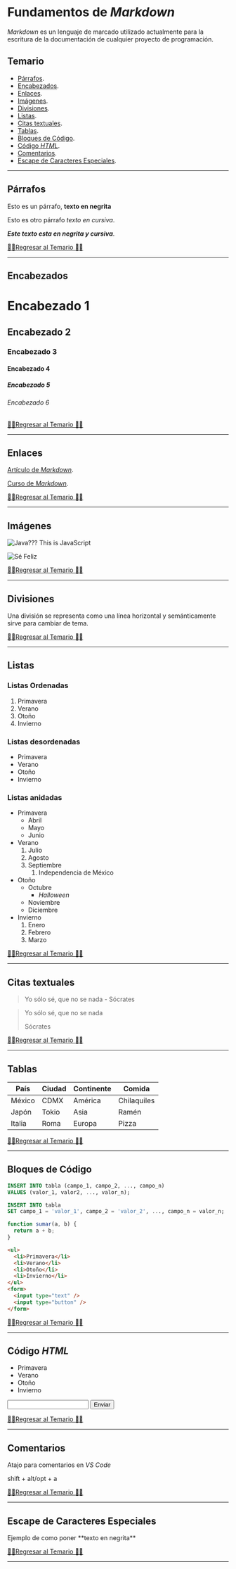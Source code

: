 # Fundamentos de _Markdown_

_Markdown_ es un lenguaje de marcado utilizado actualmente para la escritura de la documentación de cualquier proyecto de programación.

## Temario

- [Párrafos](#párrafos).
- [Encabezados](#encabezados).
- [Enlaces](#enlaces).
- [Imágenes](#imágenes).
- [Divisiones](#divisiones).
- [Listas](#listas).
- [Citas textuales](#citas-textuales).
- [Tablas](#tablas).
- [Bloques de Código](#bloques-de-código).
- [Código _HTML_](#código-html).
- [Comentarios](#comentarios).
- [Escape de Caracteres Especiales](#escape-de-caracteres-especiales).

---

## Párrafos

Esto es un párrafo, **texto en negrita**

Esto es otro párrafo _texto en cursiva_.

_**Este texto esta en negrita y cursiva**_.

[☝🏻Regresar al Temario 🤘🏻](#fundamentos-de-markdown)

---

## Encabezados

# Encabezado 1

## Encabezado 2

### Encabezado 3

#### Encabezado 4

##### Encabezado 5

###### Encabezado 6

[☝🏻Regresar al Temario 🤘🏻](#fundamentos-de-markdown)

---

## Enlaces

[Artículo de _Markdown_](https://jonmircha.com/markdown).

[Curso de _Markdown_](https://www.youtube.com/watch?v=FlsoBiteuPM).

[☝🏻Regresar al Temario 🤘🏻](#fundamentos-de-markdown)

---

## Imágenes

![Java??? This is JavaScript](https://jonmircha.com/img/blog/this-is-javascript.jpg)

![Sé Feliz](./img/ser-feliz.jpg)

[☝🏻Regresar al Temario 🤘🏻](#fundamentos-de-markdown)

---

## Divisiones

Una división se representa como una línea horizontal y semánticamente sirve para cambiar de tema.

[☝🏻Regresar al Temario 🤘🏻](#fundamentos-de-markdown)

---

## Listas

### Listas Ordenadas

1. Primavera
1. Verano
1. Otoño
1. Invierno

### Listas desordenadas

- Primavera
- Verano
- Otoño
- Invierno

### Listas anidadas

- Primavera
  - Abril
  - Mayo
  - Junio
- Verano
  1. Julio
  1. Agosto
  1. Septiembre
     1. Independencia de México
- Otoño
  - Octubre
    - _Halloween_
  - Noviembre
  - Diciembre
- Invierno
  1. Enero
  1. Febrero
  1. Marzo

[☝🏻Regresar al Temario 🤘🏻](#fundamentos-de-markdown)

---

## Citas textuales

> Yo sólo sé, que no se nada - Sócrates

> Yo sólo sé, que no se nada
>
> Sócrates

[☝🏻Regresar al Temario 🤘🏻](#fundamentos-de-markdown)

---

## Tablas

| País   | Ciudad | Continente | Comida      |
| ------ | ------ | ---------- | ----------- |
| México | CDMX   | América    | Chilaquiles |
| Japón  | Tokio  | Asia       | Ramén       |
| Italia | Roma   | Europa     | Pizza       |

[☝🏻Regresar al Temario 🤘🏻](#fundamentos-de-markdown)

---

## Bloques de Código

```sql
INSERT INTO tabla (campo_1, campo_2, ..., campo_n)
VALUES (valor_1, valor2, ..., valor_n);

INSERT INTO tabla
SET campo_1 = 'valor_1', campo_2 = 'valor_2', ..., campo_n = valor_n;
```

```js
function sumar(a, b) {
  return a + b;
}
```

```html
<ul>
  <li>Primavera</li>
  <li>Verano</li>
  <li>Otoño</li>
  <li>Invierno</li>
</ul>
<form>
  <input type="text" />
  <input type="button" />
</form>
```

[☝🏻Regresar al Temario 🤘🏻](#fundamentos-de-markdown)

---

## Código _HTML_

<ul>
  <li>Primavera</li>
  <li>Verano</li>
  <li>Otoño</li>
  <li>Invierno</li>
</ul>
<form>
  <input type="text" />
  <input type="button" value="Enviar" />
</form>

[☝🏻Regresar al Temario 🤘🏻](#fundamentos-de-markdown)

---

## Comentarios

Atajo para comentarios en _VS Code_

shift + alt/opt + a

<!-- Comentario  -->

[☝🏻Regresar al Temario 🤘🏻](#fundamentos-de-markdown)

---

## Escape de Caracteres Especiales

Ejemplo de como poner \*\*texto en negrita\*\*

[☝🏻Regresar al Temario 🤘🏻](#fundamentos-de-markdown)

---
